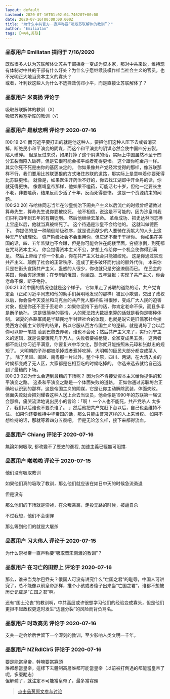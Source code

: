 ```yaml
---
layout: default
Lastmod: 2020-07-16T01:02:04.746207+00:00
date: 2020-07-16T00:00:00.000Z
title: "为什么中共官方一直声称要“吸取苏联解体的教训”？"
author: "Emiliatan"
tags: [中共,苏联]
---
```



### 品葱用户 **Emiliatan** 提问于 7/16/2020
    
既然很多人认为苏联解体让苏共干部摇身一变成为资本家，那对中共来说，维持现有体制对中共的干部有什么好处？为什么宁愿继续装模作样当社会主义的官员，也不光明正大地当资本主义的寡头？  
或者，叶利钦这些人为什么不选择效仿邓小平，而是直接让苏联解体了？
    
                

### 品葱用户 **米高扬** 评论于 
        
吸取苏联解体的教训（X）  
吸取齐奥塞斯库的教训（√）
        
                

### 品葱用户 **是献忠啊** 评论于 2020-07-16
        
\[00:19:24\] 而习近平要打击的就是他这种人，要把他们这种人压下去或者消灭掉，断绝民小和平演变的阴谋，而这个和平演变的阴谋必然会使中国四分五裂， 陷入破碎。 但是反过来说，如果打掉了这个阴谋的话，实际上中国虽然不至于四分五裂而陷入破碎，但是它很可能会核平或者死得更惨。 这个跟你吃金丹一样。 其实你死不死是由你的基因决定的。 你如果像共产党经常觉得的那样，像苏联那样不行，我们要用比苏联更狠的方式堵住苏联的道路，那实际上是意味着你要死得比苏联更惨。 就像是，如果医生开药治不好的，你去找江湖郎中开金丹的话，你就死得更快。 像嘉靖皇帝那样，他如果不嗑药，可能活七十岁，但他一定要长生不老，非要嗑药，结果反而少活了十年，反而死得更惨。 这是一个资源约束的问题。  
\[00:20:20\] 布哈林同志当年在沙皇统治下闹共产主义以后流亡的时候曾经请教过算命先生，算命先生说你要被绞死。 他不相信，说这是不可能的，因为沙皇判我们只判四年到五年的有期徒刑。 然后他继续去革命。 革命成功、把史达林同志捧上宝座以后，他就当真被绞死了。 这个待遇是沙皇不会给他的。 这就叫做德匹下。 你提倡的是一种颠倒阶级秩序，就是说贡献少的人要骑在贡献大的人头上这种无产阶级理论。 资产阶级社会不会重用你，但它还不至于干掉你。 你如果在美国的话，四、五年监狱也不会蹲，但是你可能会住在阁楼里面，穷极潦倒，到死都在咒骂资本主义。 你会觉得资本主义不公，梦想上帝给你一个机会使你得到满足。 然后上帝给了你一个机会，你在共产主义社会只能被绞死。 这是你通过实现共产主义、颠倒了社会的正常秩序、造成了更多破坏而付出的额外代价。 本来你只是在街头宣扬共产主义，蛊惑的人很少，你也就只是穷途潦倒而已。 在民主的美国，你会穷途潦倒；在专制的俄国，你坐四、五年监狱；实现了共产主义，你会老命不保，断子绝孙。  
\[00:21:32\]中国的情况也就是这个样子。 它如果走了苏联的道路的话，共产党肯定会（正如习近平同志和他的助手们英明地发现的那样）被民小欺骗，交出了政权以后，你会像今天波兰和乌克兰的共产党人那样搞 得很惨，变成广大人民的迫害对象，但是你还不至于丢老命；如果你坚持下去的话，你肯定老命不保，而且多半是断子绝孙。 这是很简单的事情，人的死法按大数据来算的话就是看你是哪种体制。 诸夏的各路军阀是半殖民地半封建社会的体现，也就是说它是旧儒家社会接受西方帝国主义领导的结果，所以它服从西方帝国主义的逻辑，就是说垮了台以后你可以带一笔钱 滚到巴黎去养老，谁也不会死；然后共产主义来了，实行列宁主义的逻辑，就是说要饿死几千万人，失败者要被枪毙，全家变成黑五类。 这两者都不能让你习近平满意，你要复兴中华文化，那你就只能按照朱元璋和张献忠的规矩了。 大明朝的子孙都被杀掉或者煮掉吃掉，大明朝的臣民大部分都变成菜人了。 除了吴越、闽越、南粤那一片以外，整个中原，四川、两湖，在大清入关的时候都变成了无人区，大家都是在相互吃的时候吃掉的。 你选来选去就给自己选到了最糟的下场。  
\[00:23:02\]为什么会选到最糟的下场呢？ 因为你不肯接受资本主义给你提供的和平演变之路。 这条和平演变之路是一个体面失败的道路。 正如你通过苏联垮台正确地认识到的那样，这是帝国主义的阴谋，它是让你主动解除武装，体面失败。 体面失败就会把刘耀春这种人送上台去当议员，他会像是1990年的苏联第一届议会那样，痛哭流涕地说出民小的言论：「啊！ 一个人也不能死，共产党杀人 太多了，我们以后谁也不要杀谁了。 」然后他把共产党赶下台以后，自己也会维持不住。 如果你还要维持中华帝国的话，那么只能由普京这样的人上来当权。 如果不想维持的话，那就等着四分五裂吧。 但是无论怎么样，接下来都得流血。
        
                

### 品葱用户 **Chiang** 评论于 2020-07-16
        
無論如何吸取, 都改變不了歷史的進程, 加速主義已經無可阻擋.
        
                

### 品葱用户 **啪啪啪** 评论于 2020-07-15
        
他们没有吸取教训  
  
如果他们真的吸取了教训，那么他们就应该在如日中天的时候急流勇退  
  
但是没有  
  
那么他们的下场就是崇祯，在众叛亲离，走投无路的时候，被逼自杀  
  
不过我想，他们不会谢罪  
  
那么等到他们的就是大屠杀
        
                

### 品葱用户 **习大伟人** 评论于 2020-07-15
        
为什么崇祯帝一直声称要“吸取晋宋南渡的教训”？
        
                

### 品葱用户 **在习亡的田野上** 评论于 2020-07-16
        
那么，谁来当戈尔巴乔夫？俄国人可没有讲究什么“亡国之君”的耻辱，中国人可讲究了，总不能像以前皇帝那样，推个小孩或者傻子出来当“亡国之君”，谁都不想被历史记载是“亡国之君”啊。  
  
还有“国土沦丧”的教训啊，中共高层或许很想学习他们的经验变成寡头，但是他们更担不起政权更迭时发生“边疆分裂”的风险而背负骂名。
        
                

### 品葱用户 **时政高见** 评论于 2020-07-16
        
支共一定会给后世留下一个深刻的教训，至少影响人类文明一千年。
        
                

### 品葱用户 **NZRdlClr5** 评论于 2020-07-16
        
要是能當皇帝，幹嘛要當寡頭  
誰都想當皇帝，這樣下去體制高層誰都可能當皇帝（以前被打倒過的都能當皇帝了呢，多麼勵志）  
但解體了，就注定不可能當皇帝了，最多當寡頭
        
                





> [点击品葱原文参与讨论](https://pincong.rocks/question/28547)

